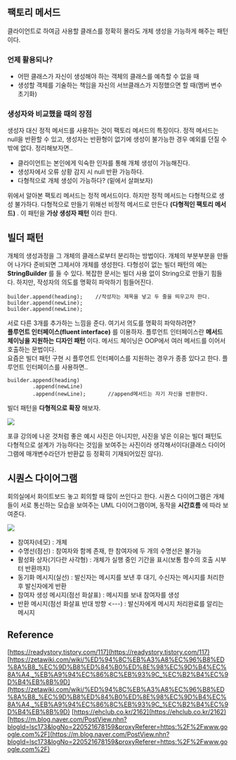 ## 팩토리 메서드
클라이언트로 하여금 사용할 클래스를 정확히 몰라도 개체 생성을 가능하게 해주는 패턴이다. 

### 언제 활용되나?

+ 어떤 클래스가 자신이 생성해야 하는 객체의 클래스를 예측할 수 없을 때
+ 생성할 객체를 기술하는 책임을 자신의 서브클래스가 지정했으면 할 때(멤버 변수 초기화)

### 생성자와 비교했을 때의 장점
생성자 대신 정적 메서드를 사용하는 것이 팩토리 메서드의 특징이다. 정적 메서드는 null을 반환할 수 있고, 생성자는 반환형이 없기에 생성이 불가능한 경우 예외를 던질 수 밖에 없다. 정리해보자면..

+ 클라이언트는 본인에게 익숙한 인자를 통해 개체 생성이 가능해진다.
+ 생성자에서 오류 상황 감지 시 null 반환 가능하다. 
+ 다형적으로 개체 생성이 가능하다? (밑에서 살펴보자)

위에서 알아본 팩토리 메서드는 정적 메서드이다. 하지만 정적 메서드는 다형적으로 생성 불가하다. 다형적으로 만들기 위해선 비정적 메서드로 만든다 **(다형적인 팩토리 메서드)** . 이 패턴을 **가상 생성자 패턴** 이라 한다. 

## 빌더 패턴
개체의 생성과정을 그 개체의 클래스로부터 분리하는 방법이다. 개체의 부분부분을 만들어 나가다 준비되면 그제서야 개체를 생성한다. 다형성이 없는 빌더 패턴의 예는 **StringBuilder** 를 들 수 있다. 복잡한 문서는 빌더 사용 없이 String으로 만들기 힘들다. 하지만, 작성자의 의도를 명확히 파악하기 힘들어진다.

	builder.append(heading);	//작성자는 제목을 넣고 두 줄을 띄우고자 한다.
	builder.append(newLine);	
	builder.append(newLine);

서로 다른 3개를 추가하는 느낌을 준다. 여기서 의도를 명확히 파악하려면?   
**플루언트 인터페이스(fluent interface)** 를 이용하자. 플루언트 인터페이스란 **메서드 체이닝을 지원하는 디자인 패턴** 이다. 메서드 체이닝은 OOP에서 여러 메서드를 이어서 호출하는 문법이다.  
요즘은 빌더 패턴 구현 시 플루언트 인터페이스를 지원하는 경우가 종종 있다고 한다. 플루언트 인터페이스를 사용하면..

	builder.append(heading)
			.append(newLine)
			.append(newLine);		//append메서드는 자기 자신을 반환한다. 

빌더 패턴을 **다형적으로 확장** 해보자.

![](https://t1.daumcdn.net/cfile/tistory/24341F50571D84C407)

포큐 강의에 나온 것처럼 좋은 예시 사진은 아니지만, 사진을 넣은 이유는 빌더 패턴도 다형적으로 설계가 가능하다는 것임을 보여주는 사진이라 생각해서이다(클래스 다이어그램에 매개변수라던가 반환값 등 정확히 기재되어있진 않다). 

## 시퀀스 다이어그램
회의실에서 화이트보드 놓고 회의할 때 많이 쓰인다고 한다. 시퀀스 다이어그램은 개체들이 서로 통신하는 모습을 보여주는 UML 다이어그램이며, 동작을 **시간흐름** 에 따라 보여준다.

![](https://mblogthumb-phinf.pstatic.net/20151028_263/lsc173_1445970138918osqkX_PNG/%BD%C3%C4%F6%BD%BA.png?type=w2)

+ 참여자(네모) : 개체
+ 수명선(점선) : 참여자와 함께 존재, 한 참여자에 두 개의 수명선은 불가능
+ 활성화 상자(기다란 사각형) : 개체가 실행 중인 기간을 표시(보통 함수의 호출 시부터 반환까지)
+ 동기화 메시지(실선) : 발신자는 메시지를 보낸 후 대기, 수신자는 메시지를 처리한 후 발신자에게 반환
+ 참여자 생성 메시지(점선 화살표) : 메시지를 보내 참여자를 생성
+ 반환 메시지(점선 화살표 반대 방향 <---) : 발신자에게 메시지 처리완료를 알리는 메시지 














## Reference
[https://readystory.tistory.com/117](https://readystory.tistory.com/117)
[https://zetawiki.com/wiki/%ED%94%8C%EB%A3%A8%EC%96%B8%ED%8A%B8_%EC%9D%B8%ED%84%B0%ED%8E%98%EC%9D%B4%EC%8A%A4,_%EB%A9%94%EC%86%8C%EB%93%9C_%EC%B2%B4%EC%9D%B4%EB%8B%9D](https://zetawiki.com/wiki/%ED%94%8C%EB%A3%A8%EC%96%B8%ED%8A%B8_%EC%9D%B8%ED%84%B0%ED%8E%98%EC%9D%B4%EC%8A%A4,_%EB%A9%94%EC%86%8C%EB%93%9C_%EC%B2%B4%EC%9D%B4%EB%8B%9D)
[https://ehclub.co.kr/2162](https://ehclub.co.kr/2162)
[https://m.blog.naver.com/PostView.nhn?blogId=lsc173&logNo=220521678159&proxyReferer=https:%2F%2Fwww.google.com%2F](https://m.blog.naver.com/PostView.nhn?blogId=lsc173&logNo=220521678159&proxyReferer=https:%2F%2Fwww.google.com%2F)